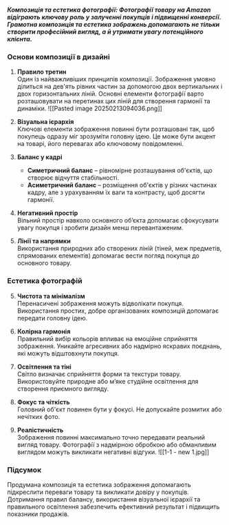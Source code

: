 ##### **Композиція та естетика фотографії:** Фотографії товару на Amazon відіграють ключову роль у залученні покупців і підвищенні конверсії. Грамотна композиція та естетика зображень допомагають не тільки створити професійний вигляд, а й утримати увагу потенційного клієнта.

### **Основи композиції в дизайні**

1. **Правило третин**  
    Один із найважливіших принципів композиції. Зображення умовно ділиться на дев'ять рівних частин за допомогою двох вертикальних і двох горизонтальних ліній. Основні елементи фотографії варто розташовувати на перетинах цих ліній для створення гармонії та динаміки.
![[Pasted image 20250213094036.png]]
1. **Візуальна ієрархія**  
    Ключові елементи зображення повинні бути розташовані так, щоб покупець одразу міг зрозуміти головну ідею. Це може бути акцент на товарі, його перевагах або ключовому повідомленні.
    
2. **Баланс у кадрі**
    
    - **Симетричний баланс** – рівномірне розташування об'єктів, що створює відчуття стабільності.
    - **Асиметричний баланс** – розміщення об'єктів у різних частинах кадру, але з урахуванням їх ваги та контрасту, щоб досягти гармонії.
3. **Негативний простір**  
    Вільний простір навколо основного об’єкта допомагає сфокусувати увагу покупця і зробити дизайн менш перевантаженим.
    
4. **Лінії та напрямки**  
    Використання природних або створених ліній (тіней, меж предметів, спрямованих елементів) допомагає вести погляд покупця до основного товару.
    

### **Естетика фотографій**

5. **Чистота та мінімалізм**  
    Перенасичені зображення можуть відволікати покупця. Використання простих, добре організованих композицій допомагає передати головну ідею.
    
6. **Колірна гармонія**  
    Правильний вибір кольорів впливає на емоційне сприйняття зображення. Уникайте агресивних або надмірно яскравих поєднань, які можуть відштовхнути покупця.
    
7. **Освітлення та тіні**  
    Світло визначає сприйняття форми та текстури товару. Використовуйте природне або м’яке студійне освітлення для створення приємного вигляду.
    
8. **Фокус та чіткість**  
    Головний об'єкт повинен бути у фокусі. Не допускайте розмитих або нечітких фото.
    
9. **Реалістичність**  
    Зображення повинні максимально точно передавати реальний вигляд товару. Фотографії з надмірною обробкою або обманливим виглядом можуть викликати негативні відгуки.
![[1-1 - new 1.jpg]]

### **Підсумок**

Продумана композиція та естетика зображення допомагають підкреслити переваги товару та викликати довіру у покупців. Дотримання правил балансу, використання візуальної ієрархії та правильного освітлення забезпечить ефективний результат і підвищить показники продажів. 